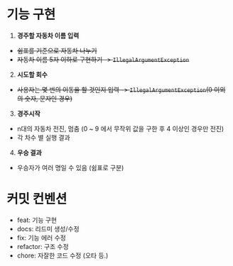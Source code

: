 # 기능 구현
1. **경주할 자동차 이름 입력**
- ~~쉼표를 기준으로 자동차 나누기~~
- ~~자동차 이름 5자 이하로 구현하기 -> `IllegalArgumentException`~~

2. **시도할 회수**
- ~~사용자는 몇 번의 이동을 할 것인지 입력 -> `IllegalArgumentException`(0 이외의 숫자, 문자인 경우)~~

3. **경주시작**
- n대의 자동차 전진, 멈춤 (0 ~ 9 에서 무작위 값을 구한 후 4 이상인 경우만 전진)
- 각 차수 별 실행 결과

4. **우승 결과**
- 우승자가 여러 명일 수 있음 (쉼표로 구분)

# 커밋 컨벤션
* feat: 기능 구현
* docs: 리드미 생성/수정
* fix: 기능 에러 수정
* refactor: 구조 수정
* chore: 자잘한 코드 수정 (오타 등.)